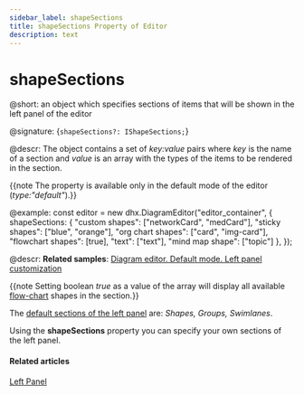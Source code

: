 ```yaml
---
sidebar_label: shapeSections
title: shapeSections Property of Editor
description: text
---
```


# shapeSections

@short: an object which specifies sections of items that will be shown in the left panel of the editor

@signature: {`shapeSections?: IShapeSections;`}

@descr:
The object contains a set of *key:value* pairs where *key* is the name of a section and *value* is an array with the types of the items to be rendered in the section.

{{note The property is available only in the default mode of the editor (*type:"default"*).}}

@example:
const editor = new dhx.DiagramEditor("editor_container", {
    shapeSections: {
        "custom shapes": ["networkCard", "medCard"],
        "sticky shapes": ["blue", "orange"],
        "org chart shapes": ["card", "img-card"],
        "flowchart shapes": [true],
        "text": ["text"],
        "mind map shape": ["topic"]
    },
});

@descr:
**Related samples**: [Diagram editor. Default mode. Left panel customization](https://snippet.dhtmlx.com/2z0a18oz)

{{note Setting boolean *true* as a value of the array will display all available [flow-chart](../../../shapes/default_shapes/#shapes-overview) shapes in the section.}}

The [default sections of the left panel](../../../guides/diagram_editor/left_panel/#default-sections) are: *Shapes, Groups, Swimlanes*.

Using the **shapeSections** property you can specify your own sections of the left panel.

#### Related articles

[Left Panel](../../../guides/diagram_editor/left_panel/)
